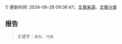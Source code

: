 :alarm_clock: 更新时间: 2024-06-28 09:36:47。[文章来源](/README.md)、[文章分类](/TAGS.md)

## 报告


> 关键字：`报告`、`月报`



